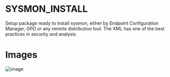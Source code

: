 # SYSMON_INSTALL
Setup package ready to install sysmon, either by Endpoint Configuration Manager, GPO or any remote distribution tool. The XML has one of the best practices in security and analysis

# Images

![image](https://github.com/mikeHack23/SYSMON_INSTALL/assets/32471855/d8955db4-232a-42a6-ae6e-189f93206557)


